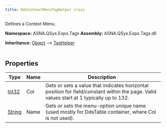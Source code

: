 ```yaml
---
title: DdsContextMenuTagHelper class
---
```


Defines a Context Menu.

**Namespace:** ASNA.QSys.Expo.Tags
**Assembly:** ASNA.QSys.Expo.Tags.dll

**Inheritance:** [Object](https://docs.microsoft.com/en-us/dotnet/api/system.object) --> [TagHelper](https://learn.microsoft.com/en-us/dotnet/api/microsoft.aspnetcore.razor.taghelpers.taghelper?view=aspnetcore-8.0)
<br>
<br>

## Properties

| Type | Name | Description
| --- | --- | --- 
| [Int32](https://learn.microsoft.com/en-us/dotnet/csharp/language-reference/builtin-types/integral-numeric-types) | Col | Gets or sets a value that indicates horizontal position for field/constant within the page. Valid values start at 1 typically up to 132.  |
| [String](https://learn.microsoft.com/en-us/dotnet/api/system.string?view=net-8.0) | Name | Gets or sets the menu-option unique name (used mostly for DdsTable container, where Col is not used). |
